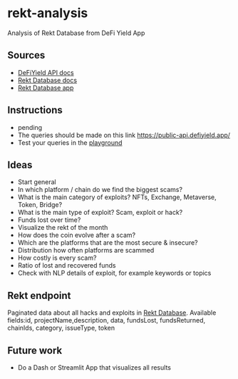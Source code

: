 # rekt-analysis
Analysis of Rekt Database from DeFi Yield App

## Sources
- [DeFiYield API docs](https://docs.defiyield.app/api/api#authentication)
- [Rekt Database docs](https://docs.defiyield.app/audits/rekt-database)
- [Rekt Database app](https://defiyield.app/rekt-database)

## Instructions
- pending
- The queries should be made on this link https://public-api.defiyield.app/
- Test your queries in the [playground](https://public-api.defiyield.app/graphql/)

## Ideas
- Start general
- In which platform / chain do we find the biggest scams?
- What is the main category of exploits? NFTs, Exchange, Metaverse, Token, Bridge?
- What is the main type of exploit? Scam, exploit or hack?
- Funds lost over time?
- Visualize the rekt of the month
- How does the coin evolve after a scam?
- Which are the platforms that are the most secure & insecure?
- Distribution how often platforms are scammed
- How costly is every scam?
- Ratio of lost and recovered funds
- Check with NLP details of exploit, for example keywords or topics

## Rekt endpoint
Paginated data about all hacks and exploits in [Rekt Database](https://docs.defiyield.app/audits/rekt-database).
Available fields:id, projectName,description, data, fundsLost, fundsReturned, chainIds, category, issueType, token 

## Future work
- Do a Dash or Streamlit App that visualizes all results
